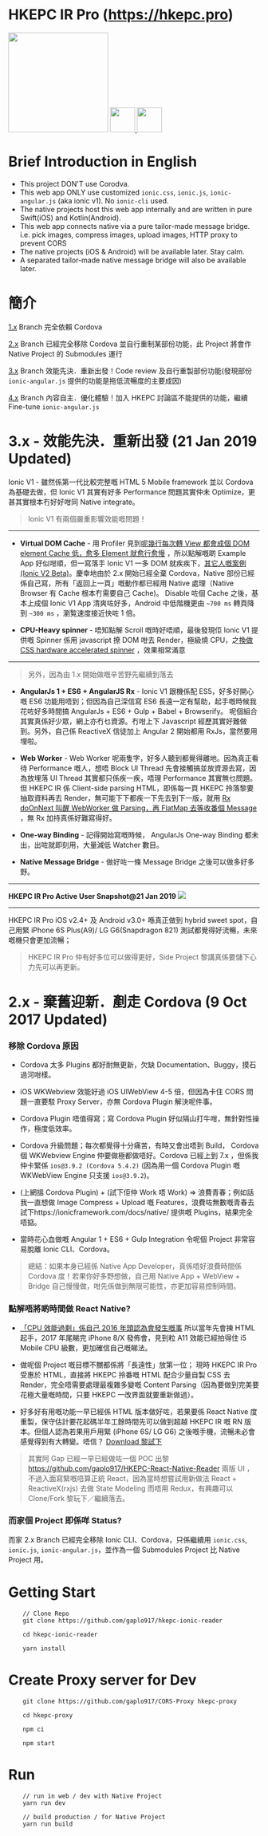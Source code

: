 # HKEPC IR Pro (https://hkepc.pro)
<img src="https://storage.googleapis.com/hkepc-ir-public/hkepc-ir-pro-icon@512.png" height="200">
<a href="https://appsto.re/hk/zAtDab.i"><img src="https://storage.googleapis.com/hkepc-ir-public/apps-applestore.png" height="50" target="_blank"> </a>
<a href="https://play.google.com/store/apps/details?id=com.gaplotech.hkepc_ionic_reader"><img src="https://storage.googleapis.com/hkepc-ir-public/apps-googleplay.png" height="50" target="_blank"></a>


# Brief Introduction in English
* This project DON'T use Corodva.
* This web app ONLY use customized `ionic.css`, `ionic.js`, `ionic-angular.js` (aka ionic v1). No `ionic-cli` used.
* The native projects host this web app internally and are written in pure Swift(iOS) and Kotlin(Android). 
* This web app connects native via a pure tailor-made message bridge. i.e. pick images, compress images, upload images, HTTP proxy to prevent CORS
* The native projects (iOS & Android) will be available later. Stay calm.
* A separated tailor-made native message bridge will also be available later.

# 簡介
[1.x](https://github.com/gaplo917/hkepc-ionic-reader/tree/1.x) Branch 完全依賴 Cordova

[2.x](https://github.com/gaplo917/hkepc-ionic-reader/tree/2.x) Branch 已經完全移除 Cordova 並自行重制某部份功能，此 Project 將會作 Native Project 的 Submodules 運行

[3.x](https://github.com/gaplo917/hkepc-ionic-reader/tree/3.x) Branch 效能先決．重新出發！Code review 及自行重製部份功能(發現部份 `ionic-angular.js` 提供的功能是拖低流暢度的主要成因)

[4.x](https://github.com/gaplo917/hkepc-ionic-reader/tree/4.x) Branch 內容自主．優化體驗！加入 HKEPC 討論區不能提供的功能，繼續 Fine-tune `ionic-angular.js`

# 3.x - 效能先決．重新出發 (21 Jan 2019 Updated)
Ionic V1 - 雖然係第一代比較完整嘅 HTML 5 Mobile framework 並以 Cordova 為基礎去做，但 Ionic V1 其實有好多 Performance 問題其實仲未 Optimize，更甚其實根本冇好好咁同 Native integrate。  

> Ionic V1 有兩個嚴重影響效能嘅問題！

---
* **Virtual DOM Cache** - 用 Profiler 見到[呢幾行每次轉 View 都會成個 DOM element Cache 低，愈多 Element 就愈行愈慢](https://github.com/gaplo917/hkepc-ionic-reader/blob/026c729c0bf411d2c34b1cd15010c59e57b19a89/www/lib/ionic/js/ionic.js#L418-L449)
，所以點解嘅啲 Example App 好似咁順，但一寫落手 Ionic V1 一多 DOM 就疾疾下，[其它人嘅案例(Ionic V2 Beta)](https://github.com/ionic-team/ionic/issues/10781)。慶幸地由於 2.x 開始已經全棄 Cordova，Native 部份已經係自己寫，所有「返回上一頁」嘅動作都已經用 Native 處理（Native Browser 有 Cache 根本冇需要自己 Cache)。
Disable 咗個 Cache 之後，基本上成個 Ionic V1 App 清爽咗好多，Android 中低階機更由 `~700 ms` 轉頁降到 `~300 ms` ，瀏覧速度接近快咗 1 倍。

* **CPU-Heavy spinner** - 唔知點解 Scroll 嘅時好唔順，最後發現佢 Ionic V1 提供嘅 Spinner 係用 javascript 撩 DOM 咁去 Render，極級燒 CPU，之[換做 CSS hardware accelerated spinner](https://github.com/gaplo917/hkepc-ionic-reader/commit/b3e6fbf25e063ac9957511fea2769183106275a7)
，效果相常滿意

---

> 另外，因為由 1.x 開始做嘅辛苦野先繼續到落去
 
* **AngularJs 1 + ES6 + AngularJS Rx** - Ionic V1 跟機係配 ES5，好多好開心嘅 ES6 功能用唔到；但因為自己深信寫 ES6 長遠一定有幫助，起手嘅時候我花咗好多時間搞 AngularJs + ES6 + Gulp + Babel + Browserify。
呢個組合其實真係好少眾，網上亦冇乜資源。冇咁上下 Javascript 經歷其實好難做到。另外，自己係 ReactiveX 信徒加上 Angular 2 開始都用 RxJs，當然要用埋啦。
 
* **Web Worker** - Web Worker 呢兩隻字，好多人聽到都覺得離地。因為真正看待 Performance 嘅人，想唔 Block UI Thread 先會接觸搞並放資源去寫，因為放埋落 UI Thread 其實都只係疾一疾，唔理 Performance 其實無乜問題。
但 HKEPC IR 係 Client-side parsing HTML，即係每一頁 HKEPC 拎落黎要抽取資料再去 Render，無可能下下都疾一下先去到下一版，就用 [Rx doOnNext 叫醒 WebWorker 做 Parsing，再 FlatMap 去等收番個 Message](https://github.com/gaplo917/hkepc-ionic-reader/blob/4be9b221b0d2dfa1b61dcb4a5bb6616a9e1c859a/src/es6/core/service/ApiService.js#L30-L59)
，無 Rx 加持真係好難寫得好。

* **One-way Binding** - 記得開始寫嘅時候， AngularJs One-way Binding 都未出，出咗就即刻用，大量減低 Watcher 數目。

* **Native Message Bridge** - 做好咗一條 Message Bridge 之後可以做多好多野。

---
**HKEPC IR Pro Active User Snapshot@21 Jan 2019**
![](https://upload.cc/i1/2019/01/22/ATdFk3.png)

---

HKEPC IR Pro iOS v2.4+ 及 Android v3.0+ 喺真正做到 hybrid sweet spot，自己用緊 iPhone 6S Plus(A9)/ LG G6(Snapdragon 821) 測試都覺得好流暢，未來嘅機只會更加流暢；

> HKEPC IR Pro 仲有好多位可以做得更好，Side Project 黎講真係要儲下心力先可以再更新。


# 2.x - 棄舊迎新．剷走 Cordova (9 Oct 2017 Updated)
### 移除 Cordova 原因
* Cordova 太多 Plugins 都好耐無更新，欠缺 Documentation、Buggy，摸石過河咁樣。

* iOS WKWebview 效能好過 iOS UIWebView 4-5 倍，但因為卡住 CORS 問題一直要駁 Proxy Server，亦無 Cordova Plugin 解決呢件事。

* Cordova Plugin 唔值得寫；寫 Cordova Plugin 好似隔山打牛咁，無針對性操作，極度低效率。

* Cordova 升級問題；每次都覺得十分痛苦，有時又會出唔到 Build， Cordova 個 WKWebview Engine 仲要做極都做唔好。Cordova 已經上到 7.x ，但係我仲卡緊係 `ios@3.9.2 (Cordova 5.4.2)` (因為用一個 Cordova Plugin 嘅 WKWebView Engine 只支援 `ios@3.9.2`)。

* (上網搵 Cordova Plugin) + (試下佢仲 Work 唔 Work) => 浪費青春；例如話我一直想做 Image Compress + Upload 嘅 Features，浪費咗無數嘅青春去試下https://ionicframework.com/docs/native/ 提供嘅 Plugins，結果完全唔掂。

* 當時花心血做嘅 Angular 1 + ES6 + Gulp Integration 令呢個 Project 非常容易脫離 Ionic CLI、Cordova。

> 總結：如果本身已經係 Native App Developer，真係唔好浪費時間係 Cordova 度！若果你好多野想做，自己用 Native App + WebView + Bridge 自己慢慢做，咁先係做到無限可能性，亦更加容易控制時間。


### 點解唔將啲時間做 React Native?
* [「CPU 效能過剩」係自己 2016 年頭認為會發生嘅事](http://blog.gaplotech.com/hkepc-ionic-reader/) 所以當年先會揀 HTML 起手，2017 年尾睇完 iPhone 8/X 發佈會，見到粒 A11 效能已經拍得住 i5 Mobile CPU 級數，更加確信自己嘅睇法。

* 做呢個 Project 嘅目標不嬲都係將「長遠性」放第一位； 現時 HKEPC IR Pro 受惠於 HTML，直接將 HKEPC 拎番嘅 HTML 配合少量自製 CSS 去 Render，完全唔需要處理最複雜多變嘅 Content Parsing（因為要做到完美要花極大量嘅時間，只要 HKEPC 一改界面就要重新做過）。

* 好多好有用嘅功能一早已經係 HTML 版本做好咗，若果要係 React Native 度重製，保守估計要花起碼半年工餘時間先可以做到超越 HKEPC IR 嘅 RN 版本。但個人認為若果用戶用緊 (iPhone 6S/ LG G6) 之後嘅手機，流暢未必會感覺得到有大轉變。唔信？ [Download 黎試下](https://itunes.apple.com/hk/app/hkepc-ir/id1081423513?mt=8)

> 其實阿 Gap 已經一早已經做咗一個 POC 出黎 https://github.com/gaplo917/HKEPC-React-Native-Reader 兩版 UI ，不過入面寫緊嘅唔算正統 React，因為當時想嘗試用新做法 React + ReactiveX(rxjs) 去做 State Modeling 而唔用 Redux，有興趣可以 Clone/Fork 黎玩下／繼續落去。

### 而家個 Project 即係咩 Status?
而家 2.x Branch 已經完全移除 Ionic CLI、Cordova，只係繼續用 `ionic.css`, `ionic.js`, `ionic-angular.js`，並作為一個 Submodules Project 比 Native Project 用。



# Getting Start
```
    // Clone Repo
    git clone https://github.com/gaplo917/hkepc-ionic-reader
    
    cd hkepc-ionic-reader
    
    yarn install
```

# Create Proxy server for Dev
```
    git clone https://github.com/gaplo917/CORS-Proxy hkepc-proxy
    
    cd hkepc-proxy
    
    npm ci
    
    npm start
```

# Run
```
    // run in web / dev with Native Project
    yarn run dev
    
    // build production / for Native Project
    yarn run build
```
